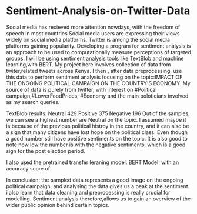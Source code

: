 # Sentiment-Analysis-on-Twitter-Data
Social media has recieved more attention nowdays, with the freedom of speech in most countries.Social media users are expressing their views widely on social media platforms.
Twitter is among the social media platforms gaining popularity.
Developing a program for sentiment analysis is an approach to be used to computationally measure  perceptions of targeted groups.
I will be using sentiment analysis tools like TextBlob and machine learning,with BERT.
My project here involves collection of data from twiter,related tweets across Kenya.
I then , after data preprocessing, use this data to perform sentiment analysis focusing on the topic:IMPACT OF THE ONGOING POLITICAL CAMPAIGN ON THE COUNTRY'S ECONOMY.
My source of data is purely from twitter, with interest on #Political campaign,#LowerFoodPrices, #Economy  and the main poloticians involved as my search queries.
  
  
 TextBlob results: Neutral     429
                   Positive    375
                   Negative    196
 Out of the samples, we can see a highest number are Neutral on the topic. I assumed maybe it is because of the previous political histroy in the country, and it can also be a sign that many citizens have lost hope on the political class. Even though a good number still have positive sentiments on the topic. It is also good to note how low the number is with the negative sentiments, which is a good sign for the post election period. 
 
 I also used the pretrained transfer leraning model: BERT Model.
 with an accuracy score of 
 
 
 
 In conclusion: the sampled data represents a good image on the ongoing political campaign, and analysing the data gives us a peak at the sentiment.
               i also learn that data cleaning and preprocessing is really crucial for modelling.
 Sentiment analysis therefore,allows us to gain an overview of the wider public opinion behind certain topics.                 
 
                   



